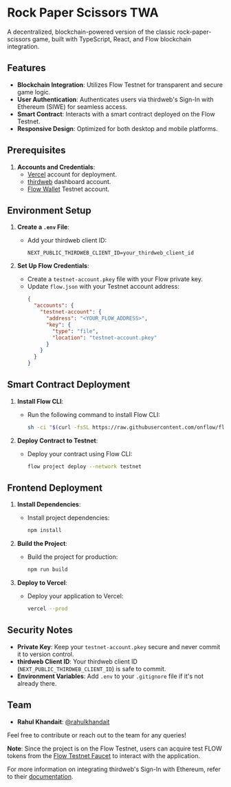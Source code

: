 # Rock Paper Scissors TWA

A decentralized, blockchain-powered version of the classic rock-paper-scissors game, built with TypeScript, React, and Flow blockchain integration.

## Features

- **Blockchain Integration**: Utilizes Flow Testnet for transparent and secure game logic.
- **User Authentication**: Authenticates users via thirdweb's Sign-In with Ethereum (SIWE) for seamless access.
- **Smart Contract**: Interacts with a smart contract deployed on the Flow Testnet.
- **Responsive Design**: Optimized for both desktop and mobile platforms.

## Prerequisites

1. **Accounts and Credentials**:
   - [Vercel](https://vercel.com) account for deployment.
   - [thirdweb](https://thirdweb.com) dashboard account.
   - [Flow Wallet](https://wallet.flow.com) Testnet account.

## Environment Setup

1. **Create a `.env` File**:
   - Add your thirdweb client ID:
     ```
     NEXT_PUBLIC_THIRDWEB_CLIENT_ID=your_thirdweb_client_id
     ```

2. **Set Up Flow Credentials**:
   - Create a `testnet-account.pkey` file with your Flow private key.
   - Update `flow.json` with your Testnet account address:
     ```json
     {
       "accounts": {
         "testnet-account": {
           "address": "<YOUR_FLOW_ADDRESS>",
           "key": {
             "type": "file",
             "location": "testnet-account.pkey"
           }
         }
       }
     }
     ```

## Smart Contract Deployment

1. **Install Flow CLI**:
   - Run the following command to install Flow CLI:
     ```sh
     sh -ci "$(curl -fsSL https://raw.githubusercontent.com/onflow/flow-cli/master/install.sh)"
     ```

2. **Deploy Contract to Testnet**:
   - Deploy your contract using Flow CLI:
     ```sh
     flow project deploy --network testnet
     ```

## Frontend Deployment

1. **Install Dependencies**:
   - Install project dependencies:
     ```sh
     npm install
     ```

2. **Build the Project**:
   - Build the project for production:
     ```sh
     npm run build
     ```

3. **Deploy to Vercel**:
   - Deploy your application to Vercel:
     ```sh
     vercel --prod
     ```

## Security Notes

- **Private Key**: Keep your `testnet-account.pkey` secure and never commit it to version control.
- **thirdweb Client ID**: Your thirdweb client ID (`NEXT_PUBLIC_THIRDWEB_CLIENT_ID`) is safe to commit.
- **Environment Variables**: Add `.env` to your `.gitignore` file if it's not already there.

## Team

- **Rahul Khandait**: [@rahulkhandait](https://twitter.com/rahulkhandait)

Feel free to contribute or reach out to the team for any queries!

**Note**: Since the project is on the Flow Testnet, users can acquire test FLOW tokens from the [Flow Testnet Faucet](https://testnet-faucet.onflow.org/fund-account) to interact with the application.

For more information on integrating thirdweb's Sign-In with Ethereum, refer to their [documentation](https://portal.thirdweb.com/connect/auth). 